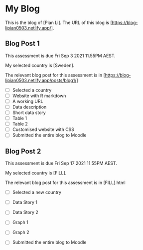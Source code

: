 # My Blog


This is the blog of [Pian Li].
The URL of this blog is [https://blog-lipian0503.netlify.app/].

## Blog Post 1

This assessment is due Fri Sep 3 2021 11.55PM AEST.

My selected country is [Sweden].

The relevant blog post for this assessment is in [https://blog-lipian0503.netlify.app/posts/blog1/]

- [ ] Selected a country
- [ ] Website with R markdown 
- [ ] A working URL
- [ ] Data description
- [ ] Short data story
- [ ] Table 1
- [ ] Table 2
- [ ] Customised website with CSS
- [ ] Submitted the entire blog to Moodle

## Blog Post 2

This assessment is due Fri Sep 17 2021 11.55PM AEST.

My selected country is [FILL].

The relevant blog post for this assessment is in [FILL].html

- [ ] Selected a new country
- [ ] Data Story 1
- [ ] Data Story 2
- [ ] Graph 1
- [ ] Graph 2
- [ ] Submitted the entire blog to Moodle

